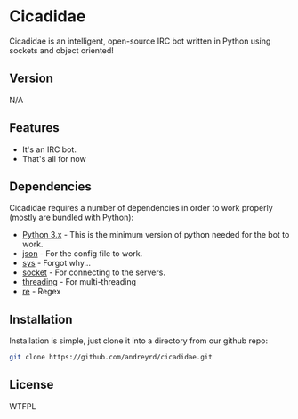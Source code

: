 Cicadidae
=========

Cicadidae is an intelligent, open-source IRC bot written in Python using sockets and object oriented!

Version
----

N/A

Features
-----------

- It's an IRC bot.
- That's all for now

Dependencies
-----------

Cicadidae requires a number of dependencies in order to work properly (mostly are bundled with Python):

* [Python 3.x] - This is the minimum version of python needed for the bot to work.
* [json] - For the config file to work.
* [sys] - Forgot why...
* [socket] - For connecting to the servers.
* [threading] - For multi-threading
* [re] - Regex

Installation
--------------

Installation is simple, just clone it into a directory from our github repo:
```sh
git clone https://github.com/andreyrd/cicadidae.git
```

License
----

WTFPL

[Python 3.x]:https://www.python.org/
[IRC protocol client library for python]:https://bitbucket.org/jaraco/irc
[json]:https://docs.python.org/3/library/json.html
[sys]:https://docs.python.org/3/library/sys.html
[socket]:https://docs.python.org/3/library/socket.html
[threading]:https://docs.python.org/3/library/threading.html
[re]:https://docs.python.org/3/library/re.html
    